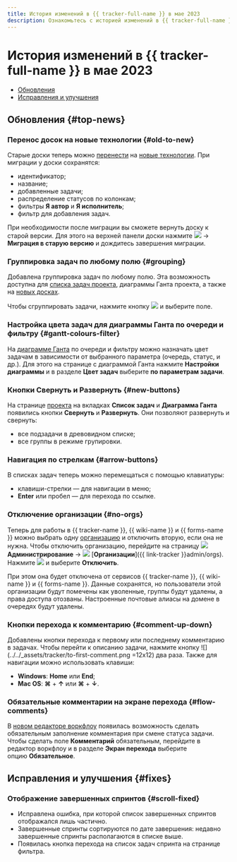```yaml
---
title: История изменений в {{ tracker-full-name }} в мае 2023
description: Ознакомьтесь с историей изменений в {{ tracker-full-name }} за май 2023.
---
```


# История изменений в {{ tracker-full-name }} в мае 2023

* [Обновления](#top-news)
* [Исправления и улучшения](#fixes)

## Обновления {#top-news}

### Перенос досок на новые технологии {#old-to-new}

Старые доски теперь можно [перенести](../manager/boards-convertor.md) на [новые технологии](../manager/agile-new.md). При миграции у доски сохранятся:
* идентификатор;
* название;
* добавленные задачи;
* распределение статусов по колонкам;
* фильтры **Я автор** и **Я исполнитель**;
* фильтр для добавления задач.

При необходимости после миграции вы сможете вернуть доску к старой версии. Для этого на верхней панели доски нажмите ![](../../_assets/tracker/svg/actions.svg) → **Миграция в старую версию** и дождитесь завершения миграции.

### Группировка задач по любому полю {#grouping}

Добавлена группировка задач по любому полю. Эта возможность доступна для [списка задач проекта](../manager/project-list.md), диаграммы Ганта проекта, а также на [новых досках](../manager/agile-new.md).

Чтобы сгруппировать задачи, нажмите кнопку ![](../../_assets/tracker/svg/group.svg) и выберите поле.

### Настройка цвета задач для диаграммы Ганта по очереди и фильтру {#gantt-colours-filter}

На [диаграмме Ганта](../gantt/project.md) по очереди и фильтру можно назначать цвет задачам в зависимости от выбранного параметра (очередь, статус, и др.). Для этого на странице с диаграммой Ганта нажмите **Настройки диаграммы** и в разделе **Цвет задач** выберите **по параметрам задачи**.

### Кнопки **Свернуть** и **Развернуть** {#new-buttons}

На странице [проекта](../manager/project-new.md) на вкладках **Список задач** и **Диаграмма Ганта** появились кнопки **Свернуть** и **Развернуть**. Они позволяют развернуть и свернуть:
* все подзадачи в древовидном списке;
* все группы в режиме групировки.

### Навигация по стрелкам {#arrow-buttons}

В списках задач теперь можно перемещаться с помощью клавиатуры:

* клавиши-стрелки — для навигации в меню;
* **Enter** или пробел — для перехода по ссылке.


### Отключение организации {#no-orgs}

Теперь для работы в {{ tracker-name }}, {{ wiki-name }} и {{ forms-name }} можно выбрать одну [организацию](../cloud-vs-360.md) и отключить вторую, если она не нужна. Чтобы отключить организацию, перейдите на страницу ![](../../_assets/tracker/svg/admin.svg) **Администрирование** → ![](../../_assets/tracker/svg/organizations.svg) [**Организации**]({{ link-tracker }}admin/orgs). Нажмите ![](../../_assets/tracker/dots.png) и выберите **Отключить**.

При этом она будет отключена от сервисов {{ tracker-name }}, {{ wiki-name }} и {{ forms-name }}. Данные сохранятся, но пользователи этой организации будут помечены как уволенные, группы будут удалены, а права доступа отозваны. Настроенные почтовые алиасы на домене в очередях будут удалены.


### Кнопки перехода к комментарию {#comment-up-down}

Добавлены кнопки перехода к первому или последнему комментарию в задачах. Чтобы перейти к описанию задачи, нажмите кнопку ![](../../_assets/tracker/to-first-comment.png =12x12)  два раза.
Также для навигации можно использовать клавиши:

* **Windows**: **Home** или **End**;
* **Mac OS**: **⌘** + **↑** или **⌘** + **↓**.

### Обязательные комментарии на экране перехода {#flow-comments}

В [новом редакторе воркфлоу](../manager/workflow.md) появилась возможность сделать обязательным заполнение комментария при смене статуса задачи. Чтобы сделать поле **Комментарий** обязательным, перейдите в редактор воркфлоу и в разделе **Экран перехода** выберите опцию&nbsp;**Обязательное**.

## Исправления и улучшения {#fixes}

### Отображение завершенных спринтов {#scroll-fixed}

* Исправлена ошибка, при которой список завершенных спринтов отображался лишь частично.
* Завершенные спринты сортируются по дате завершения: недавно завершенные спринты располагаются в списке выше.
* Появилась кнопка перехода на список задач спринта на странице фильтра.
